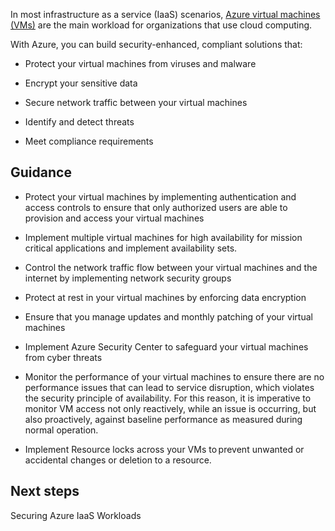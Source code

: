 


In most infrastructure as a service (IaaS) scenarios, [Azure virtual machines (VMs)](https://docs.microsoft.com/azure/virtual-machines/) are the main workload for organizations that use cloud computing.  

With Azure, you can build security-enhanced, compliant solutions that: 

- Protect your virtual machines from viruses and malware 

- Encrypt your sensitive data 

- Secure network traffic between your virtual machines 

- Identify and detect threats 

- Meet compliance requirements 



## Guidance 

- Protect your virtual machines by implementing authentication and access controls to ensure that only authorized users are able to provision and access your virtual machines 

- Implement multiple virtual machines for high availability for mission critical applications and implement availability sets. 

- Control the network traffic flow between your virtual machines and the internet by implementing network security groups 

- Protect at rest in your virtual machines by enforcing data encryption  

- Ensure that you manage updates and monthly patching of your virtual machines 

- Implement Azure Security Center to safeguard your virtual machines from cyber threats 

- Monitor the performance of your virtual machines to ensure there are no performance issues that can lead to service disruption, which violates the security principle of availability. For this reason, it is imperative to monitor VM access not only reactively, while an issue is occurring, but also proactively, against baseline performance as measured during normal operation. 

- Implement Resource locks across your VMs to prevent unwanted or accidental changes or deletion to a resource.   
 


## Next steps 

Securing Azure IaaS Workloads 
